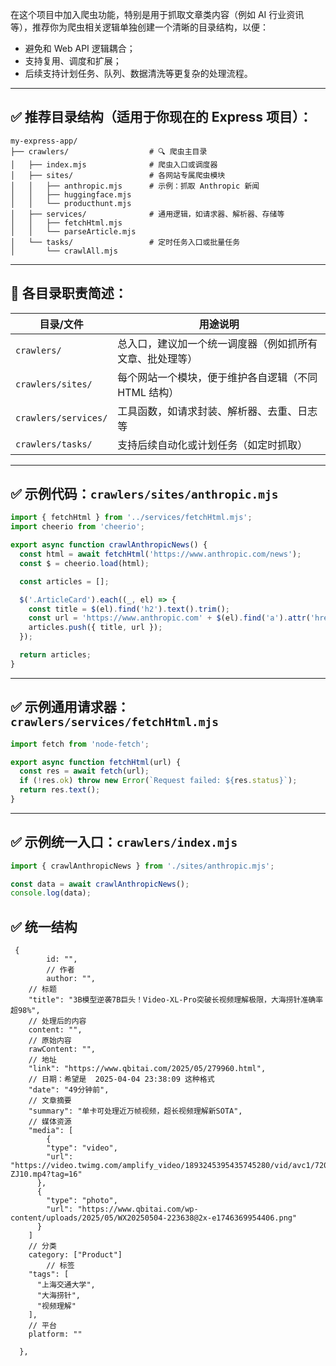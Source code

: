 在这个项目中加入爬虫功能，特别是用于抓取文章类内容（例如 AI 行业资讯等），推荐你为爬虫相关逻辑单独创建一个清晰的目录结构，以便：

- 避免和 Web API 逻辑耦合；
- 支持复用、调度和扩展；
- 后续支持计划任务、队列、数据清洗等更复杂的处理流程。

------

## ✅ 推荐目录结构（适用于你现在的 Express 项目）：

```
my-express-app/
├── crawlers/                  # 🔍 爬虫主目录
│   ├── index.mjs              # 爬虫入口或调度器
│   ├── sites/                 # 各网站专属爬虫模块
│   │   ├── anthropic.mjs      # 示例：抓取 Anthropic 新闻
│   │   ├── huggingface.mjs
│   │   └── producthunt.mjs
│   ├── services/              # 通用逻辑，如请求器、解析器、存储等
│   │   ├── fetchHtml.mjs
│   │   └── parseArticle.mjs
│   └── tasks/                 # 定时任务入口或批量任务
│       └── crawlAll.mjs
```

------

## 📌 各目录职责简述：

| 目录/文件            | 用途说明                                                 |
| -------------------- | -------------------------------------------------------- |
| `crawlers/`          | 总入口，建议加一个统一调度器（例如抓所有文章、批处理等） |
| `crawlers/sites/`    | 每个网站一个模块，便于维护各自逻辑（不同 HTML 结构）     |
| `crawlers/services/` | 工具函数，如请求封装、解析器、去重、日志等               |
| `crawlers/tasks/`    | 支持后续自动化或计划任务（如定时抓取）                   |

------

## ✅ 示例代码：`crawlers/sites/anthropic.mjs`

```js
import { fetchHtml } from '../services/fetchHtml.mjs';
import cheerio from 'cheerio';

export async function crawlAnthropicNews() {
  const html = await fetchHtml('https://www.anthropic.com/news');
  const $ = cheerio.load(html);

  const articles = [];

  $('.ArticleCard').each((_, el) => {
    const title = $(el).find('h2').text().trim();
    const url = 'https://www.anthropic.com' + $(el).find('a').attr('href');
    articles.push({ title, url });
  });

  return articles;
}
```

------

## ✅ 示例通用请求器：`crawlers/services/fetchHtml.mjs`

```js
import fetch from 'node-fetch';

export async function fetchHtml(url) {
  const res = await fetch(url);
  if (!res.ok) throw new Error(`Request failed: ${res.status}`);
  return res.text();
}
```

------

## ✅ 示例统一入口：`crawlers/index.mjs`

```js
import { crawlAnthropicNews } from './sites/anthropic.mjs';

const data = await crawlAnthropicNews();
console.log(data);
```





## ✅ 统一结构

```
 {
 		id: "",
 		// 作者
 		author: "",
    // 标题
    "title": "3B模型逆袭7B巨头！Video-XL-Pro突破长视频理解极限，大海捞针准确率超98%",
    // 处理后的内容
    content: "",
    // 原始内容
    rawContent: "",
    // 地址
    "link": "https://www.qbitai.com/2025/05/279960.html",
    // 日期：希望是  2025-04-04 23:38:09 这种格式
    "date": "49分钟前",
    // 文章摘要
    "summary": "单卡可处理近万帧视频，超长视频理解新SOTA",
    // 媒体资源
    "media": [
    	{
        "type": "video",
        "url": "https://video.twimg.com/amplify_video/1893245395435745280/vid/avc1/720x960/qpKe9FBZPY1-ZJ10.mp4?tag=16"
      },
      {
        "type": "photo",
        "url": "https://www.qbitai.com/wp-content/uploads/2025/05/WX20250504-223638@2x-e1746369954406.png"
      }
    ]
    // 分类
    category: ["Product"]
		// 标签
    "tags": [
      "上海交通大学",
      "大海捞针",
      "视频理解"
    ],
    // 平台
    platform: ""
    
  },
```

